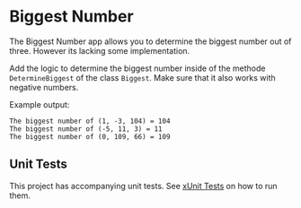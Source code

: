 # Biggest Number

The Biggest Number app allows you to determine the biggest number out of three. However its lacking some implementation.

Add the logic to determine the biggest number inside of the methode `DetermineBiggest` of the class `Biggest`. Make sure that it also works with negative numbers.

Example output:

```text
The biggest number of (1, -3, 104) = 104
The biggest number of (-5, 11, 3) = 11
The biggest number of (0, 109, 66) = 109
```

## Unit Tests

This project has accompanying unit tests. See [xUnit Tests](/README.md#xunit-tests) on how to run them.
